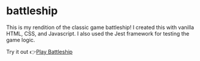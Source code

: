 # battleship

This is my rendition of the classic game battleship! I created this with vanilla HTML, CSS, and Javascript. I also used the Jest framework for testing the game logic. 

Try it out 👉[Play Battleship](https://calebl42.github.io/battleship/)

